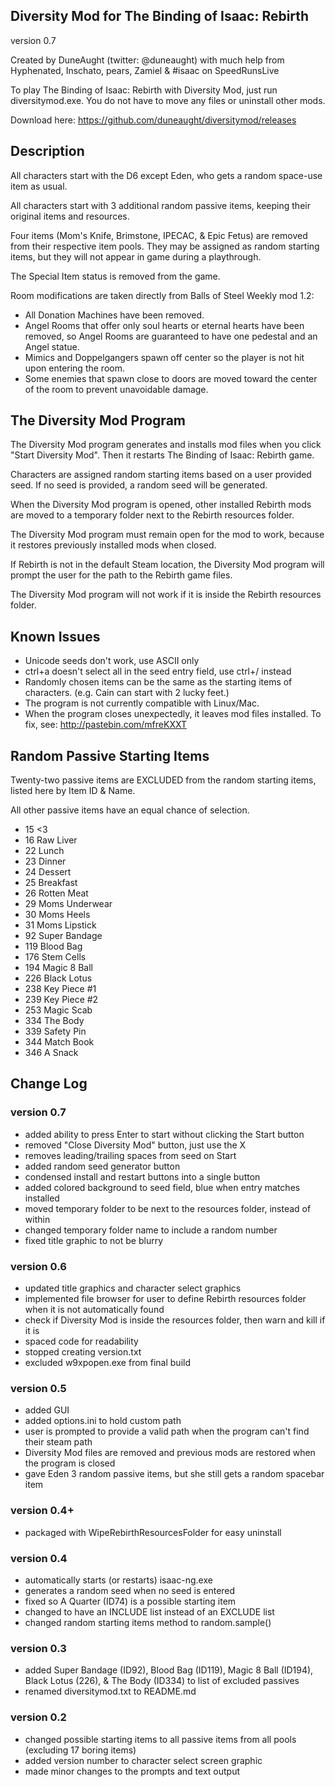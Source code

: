 Diversity Mod for The Binding of Isaac: Rebirth
-----------------------------------------------
version 0.7

Created by DuneAught (twitter: @duneaught)
with much help from Hyphenated, Inschato, pears, Zamiel & #isaac on SpeedRunsLive

To play The Binding of Isaac: Rebirth with Diversity Mod, just run diversitymod.exe. You do not have to move any files or uninstall other mods.

Download here: https://github.com/duneaught/diversitymod/releases


Description
-----------

All characters start with the D6 except Eden, who gets a random space-use item as usual.

All characters start with 3 additional random passive items, keeping their original items and resources.

Four items (Mom's Knife, Brimstone, IPECAC, & Epic Fetus) are removed from their respective item pools. They may be assigned as random starting items, but they will not appear in game during a playthrough.

The Special Item status is removed from the game.

Room modifications are taken directly from Balls of Steel Weekly mod 1.2:

* All Donation Machines have been removed.
* Angel Rooms that offer only soul hearts or eternal hearts have been removed, so Angel Rooms are guaranteed to have one pedestal and an Angel statue.
* Mimics and Doppelgangers spawn off center so the player is not hit upon entering the room.
* Some enemies that spawn close to doors are moved toward the center of the room to prevent unavoidable damage.


The Diversity Mod Program
-------------------------

The Diversity Mod program generates and installs mod files when you click "Start Diversity Mod". Then it restarts The Binding of Isaac: Rebirth game.

Characters are assigned random starting items based on a user provided seed. If no seed is provided, a random seed will be generated.

When the Diversity Mod program is opened, other installed Rebirth mods are moved to a temporary folder next to the Rebirth resources folder.

The Diversity Mod program must remain open for the mod to work, because it restores previously installed mods when closed.

If Rebirth is not in the default Steam location, the Diversity Mod program will prompt the user for the path to the Rebirth game files.

The Diversity Mod program will not work if it is inside the Rebirth resources folder.


Known Issues
------------

* Unicode seeds don't work, use ASCII only
* ctrl+a doesn't select all in the seed entry field, use ctrl+/ instead
* Randomly chosen items can be the same as the starting items of characters. (e.g. Cain can start with 2 lucky feet.)
* The program is not currently compatible with Linux/Mac.
* When the program closes unexpectedly, it leaves mod files installed. To fix, see: http://pastebin.com/mfreKXXT


Random Passive Starting Items
-----------------------------

Twenty-two passive items are EXCLUDED from the random starting items, listed here by Item ID & Name.

All other passive items have an equal chance of selection.

* 15	<3
* 16	Raw Liver
* 22	Lunch
* 23	Dinner
* 24	Dessert
* 25	Breakfast
* 26	Rotten Meat
* 29	Moms Underwear
* 30	Moms Heels
* 31	Moms Lipstick
* 92	Super Bandage
* 119	Blood Bag
* 176	Stem Cells
* 194	Magic 8 Ball
* 226	Black Lotus
* 238	Key Piece #1
* 239	Key Piece #2
* 253	Magic Scab
* 334	The Body
* 339	Safety Pin
* 344	Match Book
* 346	A Snack


Change Log
----------

### version 0.7
* added ability to press Enter to start without clicking the Start button
* removed "Close Diversity Mod" button, just use the X
* removes leading/trailing spaces from seed on Start
* added random seed generator button
* condensed install and restart buttons into a single button
* added colored background to seed field, blue when entry matches installed
* moved temporary folder to be next to the resources folder, instead of within
* changed temporary folder name to include a random number
* fixed title graphic to not be blurry

### version 0.6
* updated title graphics and character select graphics
* implemented file browser for user to define Rebirth resources folder when it is not automatically found
* check if Diversity Mod is inside the resources folder, then warn and kill if it is
* spaced code for readability
* stopped creating version.txt
* excluded w9xpopen.exe from final build

### version 0.5
* added GUI
* added options.ini to hold custom path
* user is prompted to provide a valid path when the program can't find their steam path
* Diversity Mod files are removed and previous mods are restored when the program is closed
* gave Eden 3 random passive items, but she still gets a random spacebar item

### version 0.4+
* packaged with WipeRebirthResourcesFolder for easy uninstall

### version 0.4
* automatically starts (or restarts) isaac-ng.exe
* generates a random seed when no seed is entered
* fixed so A Quarter (ID74) is a possible starting item
* changed to have an INCLUDE list instead of an EXCLUDE list
* changed random starting items method to random.sample()

### version 0.3
* added Super Bandage (ID92), Blood Bag (ID119), Magic 8 Ball (ID194), Black Lotus (226), & The Body (ID334) to list of excluded passives
* renamed diversitymod.txt to README.md

### version 0.2
* changed possible starting items to all passive items from all pools (excluding 17 boring items)
* added version number to character select screen graphic
* made minor changes to the prompts and text output